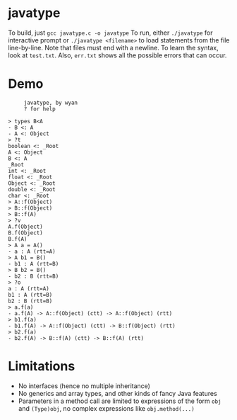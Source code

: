 # javatype

To build, just `gcc javatype.c -o javatype`
To run, either `./javatype` for interactive prompt or `./javatype <filename>` to load statements from the file line-by-line. Note that files must end with a newline.
To learn the syntax, look at `test.txt`. Also, `err.txt` shows all the possible errors that can occur.

# Demo

```
     javatype, by wyan
     ? for help

> types B<A
- B <: A
- A <: Object
> ?t
boolean <: _Root
A <: Object
B <: A
_Root
int <: _Root
float <: _Root
Object <: _Root
double <: _Root
char <: _Root
> A::f(Object)
> B::f(Object)
> B::f(A)
> ?v
A.f(Object)
B.f(Object)
B.f(A)
> A a = A()
- a : A (rtt=A)
> A b1 = B()
- b1 : A (rtt=B)
> B b2 = B()
- b2 : B (rtt=B)
> ?o
a : A (rtt=A)
b1 : A (rtt=B)
b2 : B (rtt=B)
> a.f(a)
- a.f(A) -> A::f(Object) (ctt) -> A::f(Object) (rtt)
> b1.f(a)
- b1.f(A) -> A::f(Object) (ctt) -> B::f(Object) (rtt)
> b2.f(a)
- b2.f(A) -> B::f(A) (ctt) -> B::f(A) (rtt)
```

# Limitations

- No interfaces (hence no multiple inheritance)
- No generics and array types, and other kinds of fancy Java features
- Parameters in a method call are limited to expressions of the form `obj` and `(Type)obj`, no complex expressions like `obj.method(...)`
